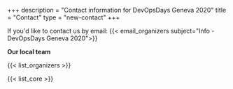 +++
description = "Contact information for DevOpsDays Geneva 2020"
title = "Contact"
type = "new-contact"
+++
<style type="text/css">
 div.sponsor-row img.img-fluid{
    max-height: 50px;
  }
</style>

If you'd like to contact us by email: {{< email_organizers subject="Info - DevOpsDays Geneva 2020">}}

**Our local team**

{{< list_organizers >}}


{{< list_core >}}